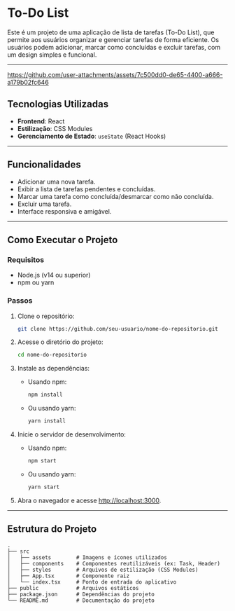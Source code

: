 # To-Do List

Este é um projeto de uma aplicação de lista de tarefas (To-Do List), que permite aos usuários organizar e gerenciar tarefas de forma eficiente. Os usuários podem adicionar, marcar como concluídas e excluir tarefas, com um design simples e funcional.

---


https://github.com/user-attachments/assets/7c500dd0-de65-4400-a666-a179b02fc646



## Tecnologias Utilizadas

- **Frontend**: React
- **Estilização**: CSS Modules
- **Gerenciamento de Estado**: `useState` (React Hooks)

---

## Funcionalidades

- Adicionar uma nova tarefa.
- Exibir a lista de tarefas pendentes e concluídas.
- Marcar uma tarefa como concluída/desmarcar como não concluída.
- Excluir uma tarefa.
- Interface responsiva e amigável.

---

## Como Executar o Projeto

### Requisitos

- Node.js (v14 ou superior)
- npm ou yarn

### Passos

1. Clone o repositório:

    ```bash
    git clone https://github.com/seu-usuario/nome-do-repositorio.git
    ```

2. Acesse o diretório do projeto:

    ```bash
    cd nome-do-repositorio
    ```

3. Instale as dependências:

    - Usando npm:

        ```bash
        npm install
        ```

    - Ou usando yarn:

        ```bash
        yarn install
        ```

4. Inicie o servidor de desenvolvimento:

    - Usando npm:

        ```bash
        npm start
        ```

    - Ou usando yarn:

        ```bash
        yarn start
        ```

5. Abra o navegador e acesse [http://localhost:3000](http://localhost:3000).

---

## Estrutura do Projeto

```plaintext
. 
├── src
│   ├── assets        # Imagens e ícones utilizados
│   ├── components    # Componentes reutilizáveis (ex: Task, Header)
│   ├── styles        # Arquivos de estilização (CSS Modules)
│   ├── App.tsx       # Componente raiz
│   └── index.tsx     # Ponto de entrada do aplicativo
├── public            # Arquivos estáticos
├── package.json      # Dependências do projeto
└── README.md         # Documentação do projeto
